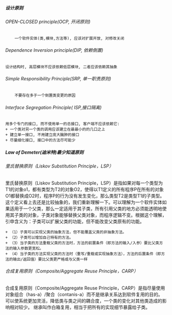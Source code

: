 ##### 设计原则
###### OPEN-CLOSED principle(OCP, 开闭原则)
        一个软件实体(类,模块,方法等), 应该对扩展开放, 对修改关闭
###### Dependence Inversion principle(DIP, 依赖倒置)
    设计结构时, 高层模块不应该依赖低层模块, 二者应该依赖其抽象

###### Simple Responsibility Principle(SRP, 单一职责原则)
        不要存在多于一个倒置类变更的原因
###### Interface Segregation Principle( ISP,接口隔离)
    用多个专门的接口, 而不使用单一的总接口, 客户端不应该依赖它:
    + 一个类对另一个类的调用应该建立在最最小的的几口之上
    + 建立单一接口, 不用建立庞大臃肿的接口
    + 尽量细化接口, 接口中的方法尽可能少
##### Law of Demeter(迪米特)最少知道原则

###### 里氏替换原则（Liskov Substitution Principle，LSP）
里氏替换原则（Liskov Substitution Principle，LSP）是指如果对每一个类型为T1的对象o1，都有类型为T2的对象O2，使得以T1定义的所有程序P在所有的对象O1都替换成O2时，程序P的行为没有发生变化，那么类型T2是类型T1的子类型。
这个定义看上去还是比较抽象的，我们重新理解一下。可以理解为一个软件实体如果适用于一个父类，那么一定适用于其子类，所有引用父类的地方必须能透明地使用其子类的对象，子类对象能够替换父类对象，而程序逻辑不变。根据这个理解，引申含义为：子类可以扩展父类的功能，但不能改变父类原有的功能。

    + （1）子类可以实现父类的抽象方法，但不能覆盖父类的非抽象方法。
    + （2）子类可以增加自己特有的方法。
    + （3）当子类的方法重载父类的方法时，方法的前置条件（即方法的输入/入参）要比父类方法的输入参数更宽松。
    + （4）当子类的方法实现父类的方法时（重写/重载或实现抽象方法），方法的后置条件（即方法的输出/返回值）要比父类更严格或与父类一样

###### 合成复用原则（Composite/Aggregate Reuse Principle，CARP）
   合成复用原则（Composite/Aggregate Reuse Principle，CARP）是指尽量使用对象组合（has-a）/聚合（contanis-a）而不是继承关系达到软件复用的目的。可以使系统更加灵活，降低类与类之间的耦合度，一个类的变化对其他类造成的影响相对较少。
继承叫作白箱复用，相当于把所有的实现细节暴露给子类。




























